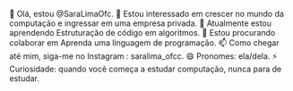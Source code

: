👋 Olá, estou @SaraLimaOfc.
👀 Estou interessado em crescer no mundo da computação e ingressar em uma empresa privada.
🌱 Atualmente estou aprendendo Estruturação de código em algoritmos.
💞️ Estou procurando colaborar em Aprenda uma linguagem de programação.
📫 Como chegar até mim, siga-me no Instagram : saralima_ofcc.
😄 Pronomes: ela/dela.
⚡ Curiosidade: quando você começa a estudar computação, nunca para de estudar.

<!--- SaraLimaOfc/SaraLimaOfc é um ✨ repositório especial ✨ porque seu 'README.md' (este arquivo) aparece em seu perfil do GitHub. 
Você pode clicar no link Visualizar para dar uma olhada em suas alterações. --->
